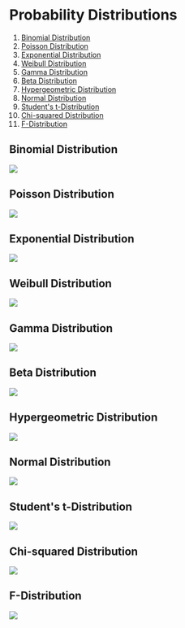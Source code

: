 # Probability Distributions

1. [Binomial Distribution](#binomial-distribution)
2. [Poisson Distribution](#poisson-distribution)
3. [Exponential Distribution](#exponential-distribution)
4. [Weibull Distribution](#weibull-distribution)
5. [Gamma Distribution](#gamma-distribution)
6. [Beta Distribution](#beta-distribution)
7. [Hypergeometric Distribution](#hypergeometric-distribution)
8. [Normal Distribution](#normal-distribution)
9. [Student's t-Distribution](#students-t-distribution)
10. [Chi-squared Distribution](#chi-squared-distribution)
11. [F-Distribution](#f-distribution)

## Binomial Distribution

![](docs/01-binomial.gif)

## Poisson Distribution

![](docs/02-poisson.gif)

## Exponential Distribution

![](docs/03-exponential.gif)

## Weibull Distribution

![](docs/04-weibull.gif)

## Gamma Distribution

![](docs/05-gamma.gif)

## Beta Distribution

![](docs/06-beta.gif)

## Hypergeometric Distribution

![](docs/07-hypergeometric.gif)

## Normal Distribution

![](docs/08-normal.gif)

## Student's t-Distribution

![](docs/09-t.gif)

## Chi-squared Distribution

![](docs/10-chi-squared.gif)

## F-Distribution

![](docs/11-f.gif)